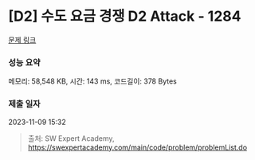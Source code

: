 # [D2] 수도 요금 경쟁 D2 Attack - 1284 

[문제 링크](https://swexpertacademy.com/main/code/problem/problemDetail.do?contestProbId=AV189xUaI8UCFAZN) 

### 성능 요약

메모리: 58,548 KB, 시간: 143 ms, 코드길이: 378 Bytes

### 제출 일자

2023-11-09 15:32



> 출처: SW Expert Academy, https://swexpertacademy.com/main/code/problem/problemList.do
